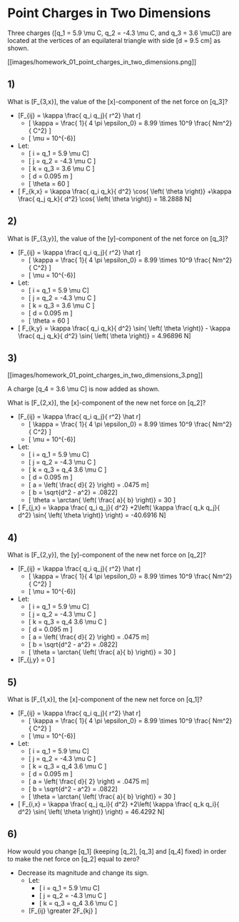 # Point Charges in Two Dimensions

Three charges (\[q_1 = 5.9 \mu C, q_2 = -4.3 \mu C, and q_3 = 3.6 \muC\]) 
are located at the vertices of an equilateral triangle with 
side \[d = 9.5 cm\] as shown.

[[images/homework_01_point_charges_in_two_dimensions.png]]

## 1)

 What is \[F_{3,x}\], the value of the \[x\]-component of the net force on \[q_3\]?


* \[F_{ij} = \kappa \frac{ q_i q_j}{ r^2} \hat r\]
  * \[ \kappa = \frac{ 1}{ 4 \pi \epsilon_0} = 8.99 \times 10^9 \frac{ Nm^2}{ C^2} \]
  * \[ \mu = 10^{-6}\]
* Let:
  * \[ i = q_1 = 5.9 \mu C\]
  * \[ j = q_2 = -4.3 \mu C \]
  * \[ k = q_3 = 3.6 \mu C \]
  * \[ d = 0.095 m \]
  * \[ \theta = 60 \]
* \[ F_{k,x} = \kappa \frac{ q_i q_k}{ d^2} \cos{ \left( \theta \right)} +\kappa \frac{ q_j q_k}{ d^2} \cos{ \left( \theta \right)} = 18.2888 N\]

## 2)

What is \[F_{3,y}\], the value of the \[y\]-component of the net force on \[q_3\]?

* \[F_{ij} = \kappa \frac{ q_i q_j}{ r^2} \hat r\]
  * \[ \kappa = \frac{ 1}{ 4 \pi \epsilon_0} = 8.99 \times 10^9 \frac{ Nm^2}{ C^2} \]
  * \[ \mu = 10^{-6}\]
* Let:
  * \[ i = q_1 = 5.9 \mu C\]
  * \[ j = q_2 = -4.3 \mu C \]
  * \[ k = q_3 = 3.6 \mu C \]
  * \[ d = 0.095 m \]
  * \[ \theta = 60 \]
* \[ F_{k,y} = \kappa \frac{ q_i q_k}{ d^2} \sin{ \left( \theta \right)} - \kappa \frac{ q_j q_k}{ d^2} \sin{ \left( \theta \right)} = 4.96896 N\]

## 3)

[[images/homework_01_point_charges_in_two_dimensions_3.png]]

A charge \[q_4 = 3.6 \mu C\] is now added as shown.

What is \[F_{2,x}\], the \[x\]-component of the new net force on \[q_2\]?

* \[F_{ij} = \kappa \frac{ q_i q_j}{ r^2} \hat r\]
  * \[ \kappa = \frac{ 1}{ 4 \pi \epsilon_0} = 8.99 \times 10^9 \frac{ Nm^2}{ C^2} \]
  * \[ \mu = 10^{-6}\]
* Let:
  * \[ i = q_1 = 5.9 \mu C\]
  * \[ j = q_2 = -4.3 \mu C \]
  * \[ k = q_3 = q_4 3.6 \mu C \]
  * \[ d = 0.095 m \]
  * \[ a = \left( \frac{ d}{ 2} \right) = .0475 m\]
  * \[ b = \sqrt{d^2 - a^2} = .0822\]
  * \[ \theta = \arctan{ \left( \frac{ a}{ b} \right)} = 30 \]
* \[ F_{j,x} = \kappa \frac{ q_i q_j}{ d^2} +2\left( \kappa \frac{ q_k q_j}{ d^2} \sin{ \left( \theta \right)} \right) = -40.6916 N\]

## 4)

What is \[F_{2,y}\], the \[y\]-component of the new net force on \[q_2\]?

* \[F_{ij} = \kappa \frac{ q_i q_j}{ r^2} \hat r\]
  * \[ \kappa = \frac{ 1}{ 4 \pi \epsilon_0} = 8.99 \times 10^9 \frac{ Nm^2}{ C^2} \]
  * \[ \mu = 10^{-6}\]
* Let:
  * \[ i = q_1 = 5.9 \mu C\]
  * \[ j = q_2 = -4.3 \mu C \]
  * \[ k = q_3 = q_4 3.6 \mu C \]
  * \[ d = 0.095 m \]
  * \[ a = \left( \frac{ d}{ 2} \right) = .0475 m\]
  * \[ b = \sqrt{d^2 - a^2} = .0822\]
  * \[ \theta = \arctan{ \left( \frac{ a}{ b} \right)} = 30 \]
* \[F_{j,y} = 0 \]

## 5)

What is \[F_{1,x}\], the \[x\]-component of the new net force on \[q_1\]?

* \[F_{ij} = \kappa \frac{ q_i q_j}{ r^2} \hat r\]
  * \[ \kappa = \frac{ 1}{ 4 \pi \epsilon_0} = 8.99 \times 10^9 \frac{ Nm^2}{ C^2} \]
  * \[ \mu = 10^{-6}\]
* Let:
  * \[ i = q_1 = 5.9 \mu C\]
  * \[ j = q_2 = -4.3 \mu C \]
  * \[ k = q_3 = q_4 3.6 \mu C \]
  * \[ d = 0.095 m \]
  * \[ a = \left( \frac{ d}{ 2} \right) = .0475 m\]
  * \[ b = \sqrt{d^2 - a^2} = .0822\]
  * \[ \theta = \arctan{ \left( \frac{ a}{ b} \right)} = 30 \]
* \[ F_{i,x} = \kappa \frac{ q_j q_i}{ d^2} +2\left( \kappa \frac{ q_k q_i}{ d^2} \sin{ \left( \theta \right)} \right) = 46.4292 N\]

## 6)

How would you change \[q_1\] (keeping \[q_2\], \[q_3\] and \[q_4\] fixed) in order to make the net force on \[q_2\] equal to zero?

* Decrease its magnitude and change its sign.
  * Let:
      * \[ i = q_1 = 5.9 \mu C\]
      * \[ j = q_2 = -4.3 \mu C \]
      * \[ k = q_3 = q_4 3.6 \mu C \]
  * \[F_{ij} \greater 2F_{kj} \]
